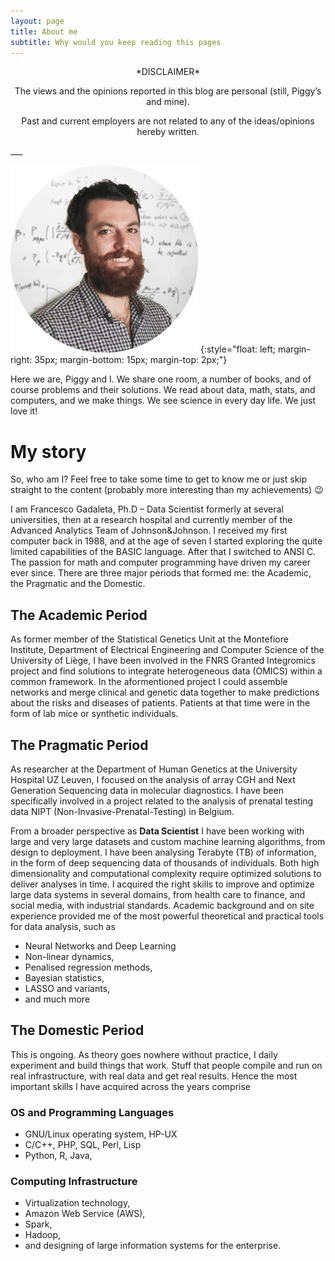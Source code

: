 ```yaml
---
layout: page
title: About me
subtitle: Why would you keep reading this pages 
---
```


<center>
*DISCLAIMER*
</center>

<center>
<p>The views and the opinions reported in this blog are personal (still, Piggy’s and mine).</p>
<p>Past and current employers are not related to any of the ideas/opinions hereby written.</p>
</center>
___


![alt text](/img/linkedin_2014_round.jpg "Profile Picture 2014")
{:style="float: left; margin-right: 35px; margin-bottom: 15px; margin-top: 2px;"}

Here we are, Piggy and I. We share one room, a number of books, and of course problems and their solutions. We read about data, math, stats, and computers, and we make things.
We see science in every day life. We just love it!

# My story

So, who am I? 
Feel free to take some time to get to know me or just skip straight to the content (probably more interesting than my achievements) 😉

I am Francesco Gadaleta, Ph.D – Data Scientist formerly at several universities, then at a research hospital and currently member of the Advanced Analytics Team of Johnson&Johnson.
I received my first computer back in 1988, and at the age of seven I started exploring the quite limited capabilities of the BASIC language. After that I switched to ANSI C.
The passion for math and computer programming have driven my career ever since. There are three major periods that formed me: the Academic, the Pragmatic and the Domestic.

## The Academic Period
As former member of the Statistical Genetics Unit at the Montefiore Institute, Department of Electrical Engineering and Computer Science of the University of Liège, I have been involved in the FNRS Granted Integromics project and find solutions to integrate heterogeneous data (OMICS) within a common framework. In the aformentioned project I could assemble networks and merge clinical and genetic data together 
to make predictions about the risks and diseases of patients. 
Patients at that time were in the form of lab mice or synthetic individuals.


## The Pragmatic Period

As researcher at the Department of Human Genetics at the University Hospital UZ  Leuven, I focused on the analysis of array CGH and Next Generation Sequencing data in molecular diagnostics. 
I have been specifically involved in a project related to the analysis of prenatal testing data NIPT (Non-Invasive-Prenatal-Testing) in Belgium.

From a broader perspective as **Data Scientist** I have been working with large and very large datasets and custom machine learning algorithms, from design to deployment. 
I have been analysing Terabyte (TB) of information, in the form of deep sequencing data of thousands of individuals.
Both high dimensionality and computational complexity require optimized solutions to deliver analyses in time. I acquired the right skills to improve and optimize large data systems in several domains, 
from health care to finance, and social media, with industrial standards.
Academic background and on site experience provided me of the most powerful theoretical and practical tools for data analysis, such as

-  Neural Networks and Deep Learning
-  Non-linear dynamics,
-  Penalised regression methods,
-  Bayesian statistics,
-  LASSO and variants,
-  and much more


## The Domestic Period 

This is ongoing. As theory goes nowhere without practice, I daily experiment and build things that work. Stuff that people compile and run on real infrastructure, with real data and get real results.
Hence the most important skills I have acquired across the years comprise 

### OS and Programming Languages

- GNU/Linux operating system, HP-UX
- C/C++, PHP, SQL, Perl, Lisp
- Python, R, Java,

### Computing Infrastructure
- Virtualization technology,
- Amazon Web Service (AWS), 
- Spark, 
- Hadoop, 
- and designing of large information systems for the enterprise.

